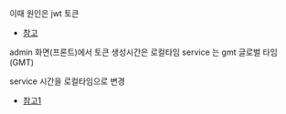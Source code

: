 이때 원인은 jwt 토큰 
* [참고](https://naon.me/posts/til63)

admin 화면(프론트)에서 토큰 생성시간은 로컬타임
service 는 gmt 글로벌 타임 (GMT)

service 시간을 로컬타임으로 변경
* [참고1](https://webisfree.com/2022-01-10/[%EC%9E%90%EB%B0%94%EC%8A%A4%ED%81%AC%EB%A6%BD%ED%8A%B8]-%EB%B0%A9%EB%AC%B8%EC%9E%90%EC%9D%98-%EB%A1%9C%EC%BB%AC-%ED%83%80%EC%9E%84%EC%A1%B4%EA%B3%BC-utc-%EC%8B%9C%EA%B0%84%EC%9D%80-%EC%96%B4%EB%96%BB%EA%B2%8C-%EA%B5%AC%ED%95%A0%EA%B9%8C)